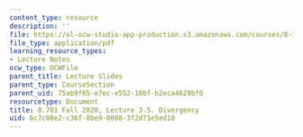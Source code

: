 ```yaml
---
content_type: resource
description: ''
file: https://ol-ocw-studio-app-production.s3.amazonaws.com/courses/8-701-introduction-to-nuclear-and-particle-physics-fall-2020/6c7c08e2c36f8be908083f2d71e5ed10_MIT8_701f20_lec3.5.pdf
file_type: application/pdf
learning_resource_types:
- Lecture Notes
ocw_type: OCWFile
parent_title: Lecture Slides
parent_type: CourseSection
parent_uid: 75ab9f65-e7ec-e552-10bf-b2eca4629bf0
resourcetype: Document
title: 8.701 Fall 2020, Lecture 3.5. Divergency
uid: 6c7c08e2-c36f-8be9-0808-3f2d71e5ed10
---
```

